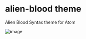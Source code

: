 # alien-blood theme

Alien Blood Syntax theme for Atom

![image](http://raw.githubusercontent.com/zdj/alien-blood-syntax/master/alien_blood_syntax.png)
